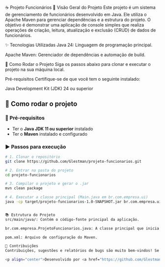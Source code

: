 ☕ Projeto Funcionários
📝 Visão Geral do Projeto
Este projeto é um sistema de gerenciamento de funcionários desenvolvido em Java. Ele utiliza o Apache Maven para gerenciar dependências e a estrutura do projeto. O objetivo é demonstrar uma aplicação de console simples que realiza operações de criação, leitura, atualização e exclusão (CRUD) de dados de funcionários.

✨ Tecnologias Utilizadas
Java 24: Linguagem de programação principal.

Apache Maven: Gerenciador de dependências e automação de build.

🚀 Como Rodar o Projeto
Siga os passos abaixo para clonar e executar o projeto na sua máquina local.

Pré-requisitos
Certifique-se de que você tem o seguinte instalado:

Java Development Kit (JDK) 24 ou superior


## 🚀 Como rodar o projeto  

### 🔧 Pré-requisitos  
- Ter o **Java JDK 11 ou superior** instalado  
- Ter o **Maven** instalado e configurado  

### ▶️ Passos para execução  

```bash
# 1. Clonar o repositório
git clone https://github.com/Glestman/projeto-funcionarios.git

# 2. Entrar na pasta do projeto
cd projeto-funcionarios

# 3. Compilar o projeto e gerar o .jar
mvn clean package

# 4. Executar a classe principal (Main.java em br.com.empresa.ui)
java -cp target/projeto-funcionarios-1.0-SNAPSHOT.jar br.com.empresa.ui.Main


📚 Estrutura do Projeto
src/main/java/: Contém o código-fonte principal da aplicação.

br.com.empresa.ProjetoFuncionarios.java: A classe principal que inicia a aplicação.

pom.xml: Arquivo de configuração do Maven.

🤝 Contribuições
Contribuições, sugestões e relatórios de bugs são muito bem-vindos! Se você encontrar um problema ou tiver uma ideia de melhoria, sinta-se à vontade para abrir uma issue ou enviar um pull request.

<p align="center">Desenvolvido por <a href="https://github.com/Glestman" target="_blank">Glestman</a></p>
